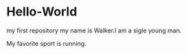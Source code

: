 # Hello-World
my first repository
my name is Walker.I am a sigle young man.


My favorite sport is running.

